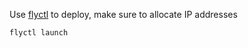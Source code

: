 Use [flyctl](https://fly.io) to deploy, make sure to allocate IP addresses

```bash
flyctl launch
```
